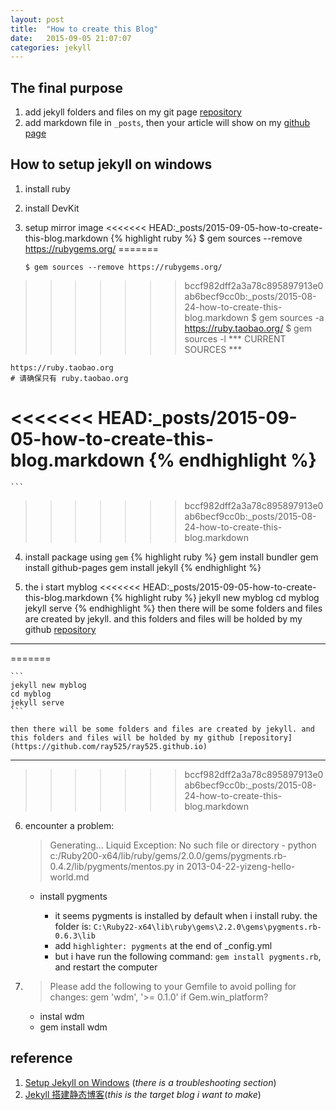 ```yaml
---
layout: post
title:  "How to create this Blog"
date:   2015-09-05 21:07:07
categories: jekyll
---
```


## The final purpose
1. add jekyll folders and files on my git page [repository](https://github.com/ray525/ray525.github.io)
2. add markdown file in `_posts`, then your article will show on my [github page](http://ray525.github.io/)

## How to setup jekyll on windows
1. install ruby
2. install DevKit
3. setup mirror image
<<<<<<< HEAD:_posts/2015-09-05-how-to-create-this-blog.markdown
	{% highlight ruby %}
	$ gem sources --remove https://rubygems.org/
=======

    ```
    $ gem sources --remove https://rubygems.org/
>>>>>>> bccf982dff2a3a78c895897913e0ab6becf9cc0b:_posts/2015-08-24-how-to-create-this-blog.markdown
    $ gem sources -a https://ruby.taobao.org/
    $ gem sources -l
    *** CURRENT SOURCES ***
    
    https://ruby.taobao.org
    # 请确保只有 ruby.taobao.org
<<<<<<< HEAD:_posts/2015-09-05-how-to-create-this-blog.markdown
	{% endhighlight %}
=======
    ```
    
>>>>>>> bccf982dff2a3a78c895897913e0ab6becf9cc0b:_posts/2015-08-24-how-to-create-this-blog.markdown
4. install package using  `gem` 
	{% highlight ruby %}
	gem install bundler
    gem install github-pages
    gem install jekyll
    {% endhighlight %}
    
5. the i start myblog
<<<<<<< HEAD:_posts/2015-09-05-how-to-create-this-blog.markdown
	{% highlight ruby %}
	jekyll new myblog
    cd myblog
    jekyll serve
    {% endhighlight %}
    then there will be some folders and files are created by jekyll. and this folders and files will be holded by my github [repository](https://github.com/ray525/ray525.github.io)
	
---
=======

    ```
    jekyll new myblog
    cd myblog
    jekyll serve
    ```
    
    then there will be some folders and files are created by jekyll. and this folders and files will be holded by my github [repository](https://github.com/ray525/ray525.github.io)
    
___
>>>>>>> bccf982dff2a3a78c895897913e0ab6becf9cc0b:_posts/2015-08-24-how-to-create-this-blog.markdown

6. encounter a problem:

    > Generating... Liquid Exception: No such file or directory - python c:/Ruby200-x64/lib/ruby/gems/2.0.0/gems/pygments.rb-0.4.2/lib/pygments/mentos.py in 2013-04-22-yizeng-hello-world.md

    - install pygments

        * it seems pygments is installed by default when i install ruby. the folder is: `C:\Ruby22-x64\lib\ruby\gems\2.2.0\gems\pygments.rb-0.6.3\lib`
        * add `highlighter: pygments` at the end of _config.yml
        * but i have run the following command: `gem install pygments.rb`, and restart the computer

7. 
    > Please add the following to your Gemfile to avoid polling for changes:
 gem 'wdm', '>= 0.1.0' if Gem.win_platform?
    
    - instal wdm
    - gem install wdm
    
## reference
1. [Setup Jekyll on Windows](http://yizeng.me/2013/05/10/setup-jekyll-on-windows/#install-ruby) (*there is a troubleshooting section*)
2. [Jekyll 搭建静态博客](http://gaohaoyang.github.io/2015/02/15/create-my-blog-with-jekyll/)(*this is the target blog i want to make*)
        

 


